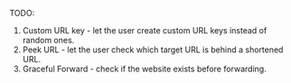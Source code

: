 TODO:

1. Custom URL key - let the user create custom URL keys instead of random ones.
2. Peek URL - let the user check which target URL is behind a shortened URL.
3. Graceful Forward - check if the website exists before forwarding.